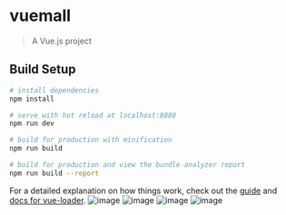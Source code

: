 # vuemall

> A Vue.js project

## Build Setup

``` bash
# install dependencies
npm install

# serve with hot reload at localhost:8080
npm run dev

# build for production with minification
npm run build

# build for production and view the bundle analyzer report
npm run build --report
```

For a detailed explanation on how things work, check out the [guide](http://vuejs-templates.github.io/webpack/) and [docs for vue-loader](http://vuejs.github.io/vue-loader).
![image](https://github.com/binmengxue/vueMall/blob/master/1.png?raw=true)
![image](https://github.com/binmengxue/vueMall/blob/master/2.png?raw=true)
![image](https://github.com/binmengxue/vueMall/blob/master/3.png?raw=true)
![image](https://github.com/binmengxue/vueMall/blob/master/4.png?raw=true)
